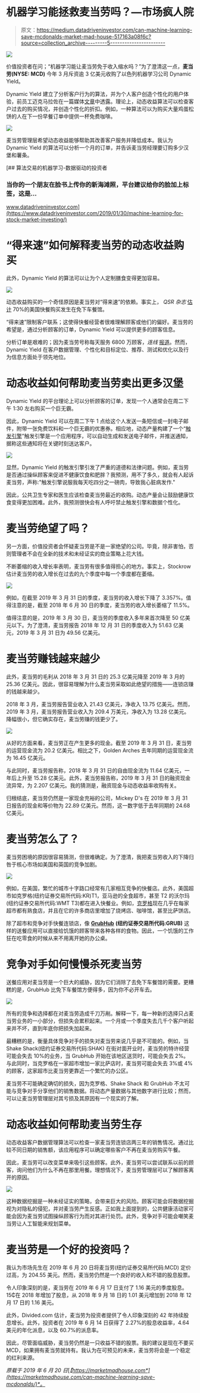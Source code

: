 # 机器学习能拯救麦当劳吗？—市场疯人院

> 原文：<https://medium.datadriveninvestor.com/can-machine-learning-save-mcdonalds-market-mad-house-517163a08f6c?source=collection_archive---------5----------------------->

[![](img/3f966295a2095065abc19341c97b2431.png)](http://www.track.datadriveninvestor.com/1B9E)

价值投资者在问；“机器学习能让麦当劳免于收入缩水吗？”为了澄清这一点，**麦当劳(NYSE: MCD)** 今年 3 月斥资逾 3 亿美元收购了以色列机器学习公司 Dynamic Yield。

Dynamic Yield 建立了分析客户行为的算法，并为个人客户创造个性化的用户体验，前员工迈克马拉佐在一篇媒体[文章](https://gen.medium.com/the-bs-industrial-complex-of-phony-a-i-44bf1c0c60f8)中透露。理论上，动态收益算法可以检查客户过去的购买情况，并创造个性化的折扣。例如，一种算法可以为购买大量鸡蛋松饼的人在下一份早餐订单中提供一杯免费咖啡。

![](img/c24a38c3dc6f86446b9c5a1b0a182f54.png)

麦当劳管理层希望动态收益能够帮助其改善客户服务并降低成本。我认为 Dynamic Yield 的算法可以分析一个月的订单，并告诉麦当劳经理要订购多少汉堡和薯条。

[](https://www.datadriveninvestor.com/2019/01/30/machine-learning-for-stock-market-investing/) [## 算法交易的机器学习-数据驱动的投资者

### 当你的一个朋友在脸书上传你的新海滩照，平台建议给你的脸加上标签，这是…

www.datadriveninvestor.com](https://www.datadriveninvestor.com/2019/01/30/machine-learning-for-stock-market-investing/) 

# “得来速”如何解释麦当劳的动态收益购买

此外，Dynamic Yield 的算法可以让为个人定制膳食变得更加容易。

![](img/d7b28729919c2b8020dd5ebc544955bf.png)

动态收益购买的一个奇怪原因是麦当劳对“得来速”的依赖。事实上， *QSR 杂志* [估计](https://www.qsrmagazine.com/reports/2018-qsr-drive-thru-study) 70%的美国快餐购买发生在免下车餐馆。

“得来速”限制客户联系；这使得快餐经营者很难理解顾客或他们的偏好。麦当劳的希望是，通过分析顾客的订单，Dynamic Yield 可以提供更多的顾客信息。

分析订单是艰难的；因为麦当劳号称每天服务 6800 万顾客，*连线* [报道](https://www.wired.com/story/mcdonalds-big-data-dynamic-yield-acquisition/)。然而，Dynamic Yield 在客户数据管理、个性化和目标定位、推荐、测试和优化以及行为信息方面处于领先地位。

# 动态收益如何帮助麦当劳卖出更多汉堡

Dynamic Yield 的平台理论上可以分析顾客的订单，发现一个人通常会在周二下午 1:30 左右购买一个巨无霸。

因此，Dynamic Yield 可以在周二下午 1 点给这个人发送一条短信或一封电子邮件，附带一张免费饮料和一个巨无霸的优惠券。相应地，动态产量构建了一个“[触发引擎](https://www.dynamicyield.com/triggering/)”触发引擎是一个应用程序，可以自动生成和发送电子邮件，并推送通知，据称这些通知将在关键时刻送达客户。

![](img/7b8b7289c3f18ffd5df18f93746f94a8.png)

显然，Dynamic Yield 的触发引擎引发了严重的道德和法律问题。例如，麦当劳是否通过操纵顾客来促进不健康饮食和肥胖？我预测，用不了多久，就会有人起诉麦当劳，声称:"触发引擎说服我每天吃四分之一磅肉，导致我心脏病发作."

因此，公共卫生专家和医生应该检查麦当劳最近的收购。动态产量会让鼓励健康饮食变得更加困难。此外，我预测很快会有人呼吁禁止触发引擎和数据个性化。

# 麦当劳绝望了吗？

另一方面，价值投资者会怀疑麦当劳是不是一家绝望的公司。毕竟，除非害怕，否则管理者不会在全新的技术和未经证实的商业策略上花大钱。

不断萎缩的收入增长率表明，麦当劳有很多值得担心的地方。事实上，Stockrow 估计麦当劳的收入增长在过去的九个季度中每一个季度都在萎缩。

![](img/295c3f5a7b6f0df90a44adbdae293e4f.png)

例如，在截至 2019 年 3 月 31 日的季度，麦当劳的收入增长下降了 3.357%。值得注意的是，截至 2018 年 6 月 30 日的季度，麦当劳的收入增长萎缩了 11.5%。

值得注意的是，2019 年 3 月 30 日，麦当劳的季度收入多年来首次降至 50 亿美元以下。为了澄清，麦当劳报告 2018 年 12 月 31 日的季度收入为 51.63 亿美元，2019 年 3 月 31 日为 49.56 亿美元。

# 麦当劳赚钱越来越少

此外，麦当劳的毛利从 2018 年 3 月 31 日的 25.3 亿美元降至 2019 年 3 月的 25.36 亿美元。因此，很容易理解为什么麦当劳采取如此绝望的措施——连锁店赚的钱越来越少。

2018 年 3 月，麦当劳报告营业收入 21.43 亿美元，净收入 13.75 亿美元。然而，2019 年 3 月，麦当劳报告营业收入为 209.4 万美元，净收入为 13.28 亿美元。降幅很小，但它确实存在，麦当劳赚的钱更少了。

![](img/0d5059f2ffd793804637db62de367fdd.png)

从好的方面来看，麦当劳正在产生更多的现金。截至 2019 年 3 月 31 日，麦当劳的运营现金流为 20.2 亿美元。相比之下，Golden Arches 去年同期的运营现金流为 16.45 亿美元。

与此同时，麦当劳报告称，2018 年 3 月 31 日的自由现金流为 11.64 亿美元，一年后上升至 15.28 亿美元。此外，麦当劳报告称，2019 年 3 月 31 日的融资现金流异常，为 2.207 亿美元。我的猜测是，融资现金与动态收益率收购有关。

归根结底，麦当劳仍然是一家现金充裕的公司，Mickey D's 在 2019 年 3 月 31 日报告的现金和等价物为 22.89 亿美元。然而，这一数字低于去年同期的 24.68 亿美元。

# 麦当劳怎么了？

麦当劳困境的原因很容易猜测，但很难确定。为了澄清，我把麦当劳收入的下降归咎于核心市场如美国和英国的竞争加剧。

![](img/4f358122ae26bee12f9a5c435c58c74f.png)

例如，在美国，繁忙的城市十字路口经常有几家相互竞争的快餐店。此外，美国超市如克罗格(纽约证券交易所代码:KR)T1，亚马逊的全食超市，甚至 T2 的沃尔玛(纽约证券交易所代码:WMT T3)都在进入快餐业。例如，[克罗格](https://marketmadhouse.com/kroger-tests-self-driving-vehicle/)现在几乎在每家超市都有熟食店，并且在它的许多商店里增加了烧烤店、咖啡馆，甚至比萨饼店。

除了超市和竞争对手快餐连锁店，像 [**GrubHub**](https://marketmadhouse.com/is-grubhub-a-threat-to-kroger-kr/) **(纽约证券交易所代码:GRUB)** 这样的送餐应用可以直接给饥饿的顾客带来各种各样的食物。因此，一个饥饿的工作狂在吃零食的时候从来不用离开她的办公桌。

# 竞争对手如何慢慢杀死麦当劳

送餐应用对麦当劳是一个巨大的威胁，因为它们消除了去免下车餐馆的需要。更糟糕的是，GrubHub 比免下车餐馆方便得多，因为你不必开车去。

![](img/3524de12258d6591fa755a4907bf364b.png)

所有的竞争和选择都在对麦当劳造成千刀万剐。解释一下，每一种新的选择只占麦当劳业务的一小部分，但损失会累积起来。一个月或一个季度失去几千个客户听起来并不坏，直到年底你把损失加起来。

最糟糕的是，衡量具体竞争对手的损失对麦当劳来说几乎是不可能的。例如，当 Shake Shack(纽约证券交易所代码:SHAK) 在街对面开业时，麦当劳的特许经营可能会失去 10%的业务，当 GrubHub 开始在该地区送货时，可能会失去 2%。与此同时，当克罗格在一家超市增加一家比萨店时，麦当劳可能会失去 3%或 4%的顾客，这家超市比麦当劳更靠近一个繁忙的办公区。

麦当劳不可能确定确切的损失，因为克罗格、Shake Shack 和 GrubHub 不太可能与竞争对手分享他们的销售数据。将动态产量数据与其他数字进行比较；然而，可以让麦当劳管理层对其亏损及其原因有一个现实的了解。

# 动态收益如何帮助麦当劳生存

动态收益客户数据管理算法可以检查一家麦当劳连锁店两三年的销售情况。通过比较不同日期的销售额，该应用程序可以确定哪些客户不再在麦当劳购买午餐。

因此，麦当劳可以改变菜单来吸引这些顾客。此外，麦当劳可以尝试联系以前的顾客，询问他们为什么不再在那里用餐。理想情况下，麦当劳管理层可以了解顾客离开的原因。

![](img/2c435bd9dd84a22efe0bfdb5ec203306.png)

这种数据挖掘是一种未经证实的策略，会带来巨大的风险。顾客可能会将数据挖掘视为对隐私的侵犯，并对麦当劳产生反感。正如我上面提到的，公共健康活动家可能会因为麦当劳试图操纵顾客行为而对其进行处罚。此外，竞争对手可能会嘲笑麦当劳让人工智能来规划菜单。

# 麦当劳是一个好的投资吗？

我认为市场先生在 2019 年 6 月 20 日将麦当劳(纽约证券交易所代码:MCD) 定价过高，为 204.55 美元。然而，麦当劳仍然是一个良好的收入和不错的股息股票。

令人印象深刻的是，麦当劳在 2019 年 6 月 17 日支付了 1.16 美元的季度股息。15₵在 2018 年增加了股息，从 2018 年 9 月 18 日的 1.01 美元增加到 2018 年 12 月 17 日的 1.16 美元。

此外，Divided.com 估计，麦当劳为投资者提供了令人印象深刻的 42 年持续股息增长。此外，投资者在 2019 年 6 月 14 日获得了 2.27%的股息收益率，4.64 美元的年化派息，以及 60.7%的派息率。

因此，尽管面临威胁，麦当劳仍然是一只收益不错的股票。我的建议是现在不要买 MCD，如果拥有麦当劳就持有。我认为在可预见的未来，麦当劳将会是一个稳定的红利来源。

*原载于 2019 年 6 月 20 日*[*【https://marketmadhouse.com*](https://marketmadhouse.com/can-machine-learning-save-mcdonalds/)*。*